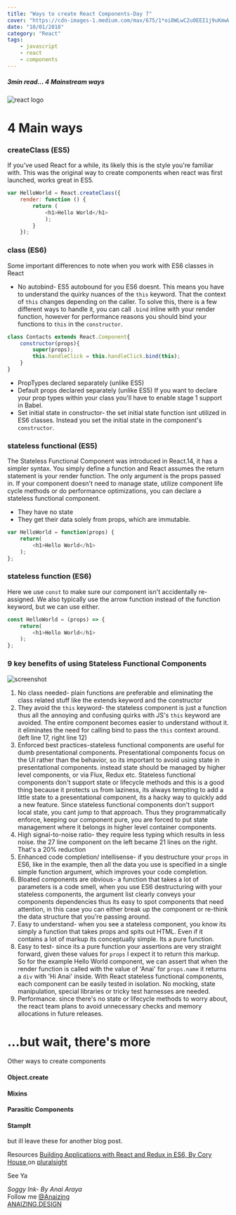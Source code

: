 ```yaml
---
title: "Ways to create React Components-Day 7"
cover: "https://cdn-images-1.medium.com/max/675/1*oi8WLwC2u0EEI1j9uKmwWg.png"
date: "10/01/2018"
category: "React"
tags:
    - javascript
    - react
    - components
---
```

##### 3min read... 4 Mainstream ways


![react logo](https://cdn-images-1.medium.com/max/675/1*oi8WLwC2u0EEI1j9uKmwWg.png)

# 4 Main ways

### createClass (ES5)
If you've used React for a while, its likely this is the style you're familiar with. This was the original way to create components when react was first launched, works great in ES5.

```js
var HelloWorld = React.createClass({
    render: function () {
        return (
            <h1>Hello World</h1>
            );
        }
    });
```

### class (ES6)
Some important differences to note when you work with ES6 classes in React

* No autobind- ES5 autobound for you ES6 doesnt. This means you have to understand the quirky nuances of the `this` keyword. That the context of `this` changes depending on the caller. To solve this, there is a few different ways to handle it, you can call `.bind` inline with your render function, however for performance reasons you should bind your functions to `this` in the `constructor`.

```js
class Contacts extends React.Component{
    constructor(props){
        super(props);
        this.handleClick = this.handleClick.bind(this);
    }
}
```

* PropTypes declared separately (unlike ES5)
* Default props declared separately (unlike ES5)
If you want to declare your prop types within your class you'll have to enable stage 1 support in Babel.
* Set initial state in constructor- the set initial state function isnt utilized in ES6 classes. Instead you set the initial state in the component's
`constructor`.

### stateless functional (ES5)
The Stateless Functional Component was introduced in React.14, it has a simpler syntax. You simply define a function and React assumes the return statement is your render function. The only argument is the props passed in. If your component doesn't need to manage state, utilize component life cycle methods or do performance optimizations, you can declare a stateless functional component.
* They have no state
* They get their data solely from props, which are immutable.

```js
var HelloWorld = function(props) {
    return(
        <h1>Hello World</h1>
    );
};
```

### stateless function (ES6)
Here we use `const` to make sure our component isn't accidentally re-assigned. We also typically use the arrow function instead of the function keyword, but we can use either.

```js
const HelloWorld = (props) => {
    return(
        <h1>Hello World</h1>
    );
};
```

### 9 key benefits of using Stateless Functional Components

![screenshot](https://scontent-syd2-1.xx.fbcdn.net/v/t1.0-9/26196121_10159740812160117_6391108645435182703_n.jpg?oh=1f52643985a9abb7f5d1df0f82d310d7&oe=5AFE1845)

1. No class needed- plain functions are preferable and eliminating the class related stuff like the extends keyword and the constructor
2. They avoid the `this` keyword- the stateless component is just a function thus all the annoying and confusing quirks with JS's `this` keyword are avoided. The entire component becomes easier to understand without it. it eliminates the need for calling bind to pass the `this` context around. (left line 17, right line 12)
3. Enforced best practices-stateless functional components are useful for dumb presentational components. Presentational components focus on the UI rather than the behavior, so its important to avoid using state in presentational components. instead state should be managed by higher level components, or via Flux, Redux etc. Stateless functional components don't support state or lifecycle methods and this is a good thing because it protects us from laziness, its always tempting to add a little state to a presentational component, its a hacky way to quickly add a new feature. Since stateless functional components don't support local state, you cant jump to that approach. Thus they programmatically enforce, keeping our component pure, you are forced to put state management where it belongs in higher level container components.
4. High signal-to-noise ratio- they require less typing which results in less noise. the 27 line component on the left became 21 lines on the right. That's a 20% reduction
5. Enhanced code completion/ intellisense- if you destructure your `props` in ES6, like in the example, then all the data you use is specified in a single simple function argument, which improves your code completion.
6. Bloated components are obvious- a function that takes a lot of parameters is a code smell, when you use ES6 destructuring with your stateless components, the argument list clearly conveys your components dependencies thus its easy to spot components that need attention, in this case you can either break up the component or re-think the data structure that you're passing around.
7. Easy to understand- when you see a stateless component, you know its simply a function that takes props and spits out HTML. Even if it contains a lot of markup its conceptually simple. Its a pure function.
8. Easy to test- since its a pure function your assertions are very straight forward, given these values for `props` I expect it to return this markup. So for the example Hello World component, we can assert that when the render function is called with the value of 'Anai' for `props.name` it returns a `div` with 'Hi Anai' inside. With React stateless functional components, each component can be easily tested in isolation. No mocking, state manipulation, special libraries or tricky test harnesses are needed.
9. Performance. since there's no state or lifecycle methods to worry about, the react team plans to avoid unnecessary checks and memory allocations in future releases.

# ...but wait, there's more
Other ways to create components

#### Object.create

#### Mixins

#### Parasitic Components

#### StampIt

but ill leave these for another blog post.

Resources
[Building Applications with React and Redux in ES6, By Cory House ](https://app.pluralsight.com/player?course=react-redux-react-router-es6&author=cory-house&name=react-redux-react-router-es6-m8&clip=14&mode=live) on [pluralsight](https://www.pluralsight.com/)



See Ya


_Soggy Ink- By Anai Araya_<br>
Follow me [@Anaizing](https://twitter.com/Anaizing) <br>
[ANAIZING.DESIGN](https://anaizing.design/)